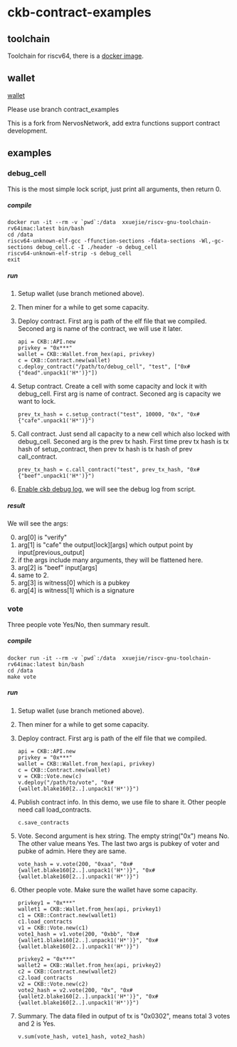 # ckb-contract-examples

## toolchain
Toolchain for riscv64, there is a [docker image](https://hub.docker.com/r/xxuejie/riscv-gnu-toolchain-rv64imac).

## wallet
[wallet](https://github.com/rink1969/ckb-sdk-ruby)

Please use branch contract_examples 

This is a fork from NervosNetwork, add extra functions support contract development.

## examples
### debug_cell
This is the most simple lock script, just print all arguments, then return 0.
##### compile
```
docker run -it --rm -v `pwd`:/data  xxuejie/riscv-gnu-toolchain-rv64imac:latest bin/bash
cd /data
riscv64-unknown-elf-gcc -ffunction-sections -fdata-sections -Wl,-gc-sections debug_cell.c -I ./header -o debug_cell
riscv64-unknown-elf-strip -s debug_cell
exit
```

##### run
1. Setup wallet (use branch metioned above).

2. Then miner for a while to get some capacity.

3. Deploy contract. First arg is path of the elf file that we compiled. Seconed arg is name of the contract, we will use it later.
    ```
    api = CKB::API.new
    privkey = "0x***"
    wallet = CKB::Wallet.from_hex(api, privkey)
    c = CKB::Contract.new(wallet)
    c.deploy_contract("/path/to/debug_cell", "test", ["0x#{"dead".unpack1('H*')}"])
    ```

4. Setup contract. Create a cell with some capacity and lock it with debug_cell. First arg is name of contract. Seconed arg is capacity we want to lock.
    ```
    prev_tx_hash = c.setup_contract("test", 10000, "0x", "0x#{"cafe".unpack1('H*')}")
    ```
5. Call contract.
Just send all capacity to a new cell which also locked with debug_cell.
Seconed arg is the prev tx hash. First time prev tx hash is tx hash of setup_contract, then prev tx hash is tx hash of prev call_contract.
    ```
    prev_tx_hash = c.call_contract("test", prev_tx_hash, "0x#{"beef".unpack1('H*')}")
    ```
6. [Enable ckb debug log](https://github.com/nervosnetwork/ckb-demo-ruby#custom-log-config), we will see the debug log from script. 

##### result
We will see the args:

0. arg\[0\] is "verify"
1. arg\[1\] is "cafe" the output\[lock\]\[args\] which output point by input\[previous_output\]
2. if the args include many arguments, they will be flattened here.
3. arg\[2\] is "beef" input\[args\]
4. same to 2.
5. arg\[3\] is witness\[0\] which is a pubkey
6. arg\[4\] is witness\[1\] which is a signature

### vote
Three people vote Yes/No, then summary result.

##### compile
```
docker run -it --rm -v `pwd`:/data  xxuejie/riscv-gnu-toolchain-rv64imac:latest bin/bash
cd /data
make vote
```
##### run
1. Setup wallet (use branch metioned above).

2. Then miner for a while to get some capacity.

3. Deploy contract. First arg is path of the elf file that we compiled.
    ```
    api = CKB::API.new
    privkey = "0x***"
    wallet = CKB::Wallet.from_hex(api, privkey)
    c = CKB::Contract.new(wallet)
    v = CKB::Vote.new(c)
    v.deploy("/path/to/vote", "0x#{wallet.blake160[2..].unpack1('H*')}")
    ```

4. Publish contract info. In this demo, we use file to share it. Other people need call load_contracts.
    ```
    c.save_contracts
    ```
5. Vote. Second argument is hex string. The empty string("0x") means No. The other value means Yes. The last two args is pubkey of voter and pubke of admin. Here they are same.
    ```
    vote_hash = v.vote(200, "0xaa", "0x#{wallet.blake160[2..].unpack1('H*')}", "0x#{wallet.blake160[2..].unpack1('H*')}")
    ```
6. Other people vote. Make sure the wallet have some capacity.
    ```
    privkey1 = "0x***"
    wallet1 = CKB::Wallet.from_hex(api, privkey1)
    c1 = CKB::Contract.new(wallet1)
    c1.load_contracts
    v1 = CKB::Vote.new(c1)
    vote1_hash = v1.vote(200, "0xbb", "0x#{wallet1.blake160[2..].unpack1('H*')}", "0x#{wallet.blake160[2..].unpack1('H*')}")

    privkey2 = "0x***"
    wallet2 = CKB::Wallet.from_hex(api, privkey2)
    c2 = CKB::Contract.new(wallet2)
    c2.load_contracts
    v2 = CKB::Vote.new(c2)
    vote2_hash = v2.vote(200, "0x", "0x#{wallet2.blake160[2..].unpack1('H*')}", "0x#{wallet.blake160[2..].unpack1('H*')}")
    ```
7. Summary. The data filed in output of tx is "0x0302", means total 3 votes and 2 is Yes.
    ```
    v.sum(vote_hash, vote1_hash, vote2_hash)
    ```
